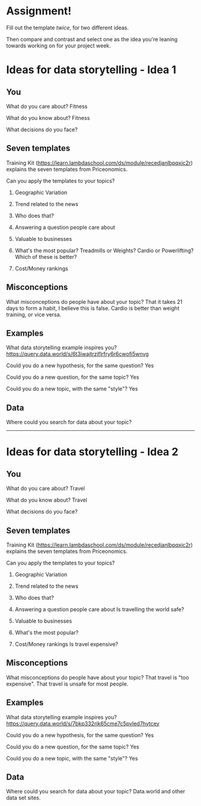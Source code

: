 # Assignment!

Fill out the template *twice*, for two different ideas.

Then compare and contrast and select one as the idea you're leaning towards
working on for your project week.


# Ideas for data storytelling - Idea 1

## You

What do you care about?
Fitness

What do you know about?
Fitness

What decisions do you face?


## Seven templates

Training Kit (https://learn.lambdaschool.com/ds/module/recedjanlbpqxic2r) explains the seven templates from Priceonomics.

Can you apply the templates to your topics? 

1. Geographic Variation


2. Trend related to the news


3. Who does that?


4. Answering a question people care about


5. Valuable to businesses


6. What's the most popular?
Treadmills or Weights? Cardio or Powerlifting? Which of these is better?

7. Cost/Money rankings


## Misconceptions

What misconceptions do people have about your topic?
That it takes 21 days to form a habit, I believe this is false.
Cardio is better than weight training, or vice versa.

## Examples

What data storytelling example inspires you?
https://query.data.world/s/6t3iwajtrzjflrfry6r6cwofi5wnvg

Could you do a new hypothesis, for the same question?
Yes

Could you do a new question, for the same topic?
Yes

Could you do a new topic, with the same "style"?
Yes

## Data

Where could you search for data about your topic?

---

# Ideas for data storytelling - Idea 2

## You

What do you care about?
Travel

What do you know about?
Travel

What decisions do you face?


## Seven templates

Training Kit (https://learn.lambdaschool.com/ds/module/recedjanlbpqxic2r) explains the seven templates from Priceonomics.

Can you apply the templates to your topics? 

1. Geographic Variation


2. Trend related to the news


3. Who does that?


4. Answering a question people care about
Is travelling the world safe?

5. Valuable to businesses


6. What's the most popular?


7. Cost/Money rankings
Is travel expensive?

## Misconceptions

What misconceptions do people have about your topic?
That travel is "too expensive".
That travel is unsafe for most people.

## Examples

What data storytelling example inspires you?
https://query.data.world/s/7bkp332rik65cme7c5pvled7hytcey

Could you do a new hypothesis, for the same question?
Yes

Could you do a new question, for the same topic?
Yes

Could you do a new topic, with the same "style"?
Yes

## Data

Where could you search for data about your topic?
Data.world and other data set sites.
